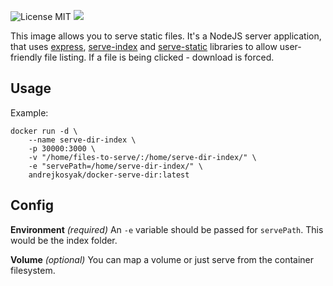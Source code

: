 ![License MIT](https://img.shields.io/badge/license-MIT-blue.svg) [![](https://img.shields.io/docker/pulls/andrejkosyak/docker-serve-dir.svg)](https://hub.docker.com/r/andrejkosyak/docker-serve-dir 'DockerHub')


This image allows you to serve static files. It's a NodeJS server application, that uses [express](https://github.com/expressjs/express), [serve-index](https://github.com/expressjs/serve-index) and [serve-static](https://github.com/expressjs/serve-static) libraries to allow user-friendly
file listing. If a file is being clicked - download is forced.

## Usage

Example:

```
docker run -d \
    --name serve-dir-index \
    -p 30000:3000 \
    -v "/home/files-to-serve/:/home/serve-dir-index/" \
    -e "servePath=/home/serve-dir-index/" \
    andrejkosyak/docker-serve-dir:latest
```

## Config

**Environment** *(required)*
An `-e` variable should be passed for `servePath`. This would be the index folder.

**Volume** *(optional)*
You can map a volume or just serve from the container filesystem.
